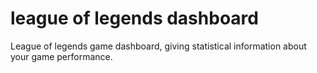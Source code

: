 # league of legends dashboard
League of legends game dashboard, giving statistical information about your game performance.
